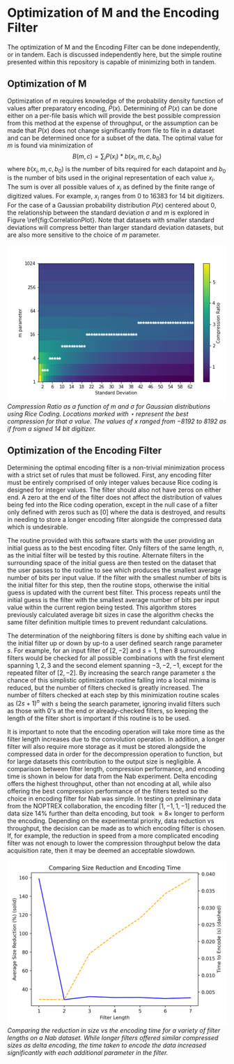 # Optimization of M and the Encoding Filter

The optimization of M and the Encoding Filter can be done independently, or in tandem. Each is discussed independently here, but the simple routine presented within this repository is capable of minimizing both in tandem.

## Optimization of M

Optimization of $m$ requires knowledge of the probability density function of values after preparatory encoding, $P(x)$. Determining of $P(x)$ can be done either on a per-file basis which will provide the best possible compression from this method at the expense of throughput, or the assumption can be made that $P(x)$ does not change significantly from file to file in a dataset and can be determined once for a subset of the data. The optimal value for $m$ is found via minimization of $$ B(m, c) = \sum_i P(x_i) * b(x_i, m, c, b_0) $$ where $b(x_i, m, c, b_0)$ is the number of bits required for each datapoint and $b_0$ is the number of bits used in the original representation of each value $x_i$. The sum is over all possible values of $x_i$ as defined by the finite range of digitized values. For example, $x_i$ ranges from $0$ to $16383$ for 14 bit digitizers. For the case of a Gaussian probability distribution $P(x)$ centered about $0$, the relationship between the standard deviation $\sigma$ and $m$ is explored in Figure \ref{fig:CorrelationPlot}. Note that datasets with smaller standard deviations will compress better than larger standard deviation datasets, but are also more sensitive to the choice of $m$ parameter.

![](./images/CompressionRatioPlotCropped.png?raw=true)
*Compression Ratio as a function of $m$ and $\sigma$ for Gaussian distributions using Rice Coding. Locations marked with $\star$ represent the best compression for that $\sigma$ value. The values of $x$ ranged from $-8192$ to $8192$ as if from a signed 14 bit digitizer.*


## Optimization of the Encoding Filter
Determining the optimal encoding filter is a non-trivial minimization process with a strict set of rules that must be followed. First, any encoding filter must be entirely comprised of only integer values because Rice coding is designed for integer values. The filter should also not have zeros on either end. A zero at the end of the filter does not affect the distribution of values being fed into the Rice coding operation, except in the null case of a filter only defined with zeros such as $[0]$ where the data is destroyed, and results in needing to store a longer encoding filter alongside the compressed data which is undesirable. 

The routine provided with this software starts with the user providing an initial guess as to the best encoding filter. Only filters of the same length, $n$, as the initial filter will be tested by this routine. Alternate filters in the surrounding space of the initial guess are then tested on the dataset that the user passes to the routine to see which produces the smallest average number of bits per input value. If the filter with the smallest number of bits is the initial filter for this step, then the routine stops, otherwise the initial guess is updated with the current best filter. This process repeats until the initial guess is the filter with the smallest average number of bits per input value within the current region being tested. This algorithm stores previously calculated average bit sizes in case the algorithm checks the same filter definition multiple times to prevent redundant calculations.

The determination of the neighboring filters is done by shifting each value in the initial filter up or down by up-to a user defined search range parameter $s$. For example, for an input filter of $[2, -2]$ and $s=1$, then 8 surrounding filters would be checked for all possible combinations with the first element spanning $1, 2, 3$ and the second element spanning $-3, -2, -1$, except for the repeated filter of $[2, -2]$. By increasing the search range parameter $s$ the chance of this simplistic optimization routine falling into a local minima is reduced, but the number of filters checked is greatly increased. The number of filters checked at each step by this minimization routine scales as $(2s+1)^n$ with $s$ being the search parameter, ignoring invalid filters such as those with 0's at the end or already-checked filters, so keeping the length of the filter short is important if this routine is to be used.

It is important to note that the encoding operation will take more time as the filter length increases due to the convolution operation. In addition, a longer filter will also require more storage as it must be stored alongside the compressed data in order for the decompression operation to function, but for large datasets this contribution to the output size is negligible. A comparison between filter length, compression performance, and encoding time is shown in below for data from the Nab experiment. Delta encoding offers the highest throughput, other than not encoding at all, while also offering the best compression performance of the filters tested so the choice in encoding filter for Nab was simple. In testing on preliminary data from the NOPTREX collaboration, the encoding filter $[1, -1, 1, -1]$ reduced the data size $14\%$ further than delta encoding, but took $\approx 8\times$ longer to perform the encoding. Depending on the experimental priority, data reduction vs throughput, the decision can be made as to which encoding filter is chosen. If, for example, the reduction in speed from a more complicated encoding filter was not enough to lower the compression throughput below the data acquisition rate, then it may be deemed an acceptable slowdown.

![](./images/SizeReductionAndEncodingTime.png?raw=true)
*Comparing the reduction in size vs the encoding time for a variety of filter lengths on a Nab dataset. While longer filters offered similar compressed sizes as delta encoding, the time taken to encode the data increased significantly with each additional parameter in the filter.*
